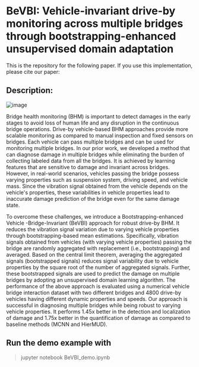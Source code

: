 # BeVBI: Vehicle-invariant drive-by monitoring across multiple bridges through bootstrapping-enhanced unsupervised domain adaptation

This is the repository for the following paper. If you use this implementation, please cite our paper:

## Description:

![image](https://github.com/Aggarwaljatin20/BeVBI/assets/135164893/fd25070f-8605-435b-b1ea-5112cc415ad2)

Bridge health monitoring (BHM) is important to detect damages in the early stages to avoid loss of human life and any disruption in the continuous bridge operations. Drive-by vehicle-based BHM approaches provide more scalable monitoring as compared to manual inspection and fixed sensors on bridges. Each vehicle can pass multiple bridges and can be used for monitoring multiple bridges. In our prior work, we developed a method that can diagnose damage in multiple bridges while eliminating the burden of collecting labeled data from all the bridges. It is achieved by learning features that are sensitive to damage and invariant across bridges. However, in real-world scenarios, vehicles passing the bridge possess varying properties such as suspension system, driving speed, and vehicle mass. Since the vibration signal obtained from the vehicle depends on the vehicle's properties, these variabilities in vehicle properties lead to inaccurate damage prediction of the bridge even for the same damage state. 

To overcome these challenges, we introduce a Bootstrapping-enhanced Vehicle -Bridge-Invariant (BeVBI) approach for robust drive-by BHM. It reduces the vibration signal variation due to varying vehicle properties through bootstrapping-based mean estimations. Specifically, vibration signals obtained from  vehicles (with varying vehicle properties) passing the bridge are randomly aggregated with replacement (i.e., bootstrapping) and averaged. Based on the central limit theorem, averaging the aggregated signals (bootstrapped signals) reduces signal variability due to vehicle properties by the square root of the number of aggregated signals. Further, these bootstrapped signals are used to predict the damage on multiple bridges by adopting an unsupervised domain learning algorithm. The performance of the above approach is evaluated using a numerical vehicle bridge interaction dataset with two different bridges and 4800 drive-by vehicles having different dynamic properties and speeds. Our approach is successful in diagnosing multiple bridges while being robust to varying vehicle properties. It performs 1.45x better in the detection and localization of damage  and 1.75x better in the quantification of damage as compared to baseline methods (MCNN and HierMUD).

## Run the demo example with
>jupyter notebook BeVBI_demo.ipynb

